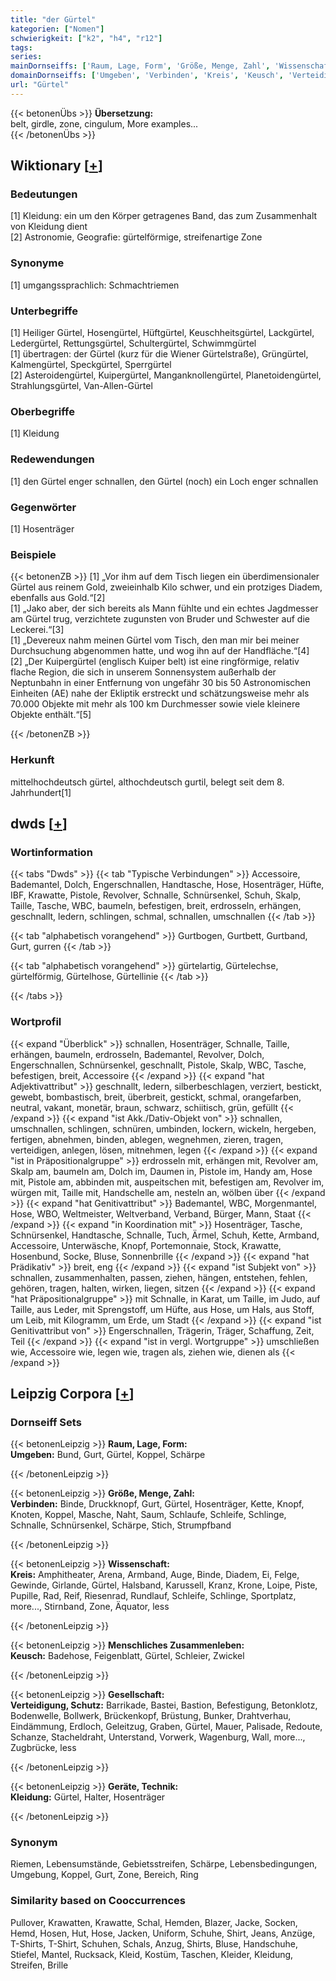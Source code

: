 ```yaml
---
title: "der Gürtel"
kategorien: ["Nomen"]
schwierigkeit: ["k2", "h4", "r12"]
tags:
series:
mainDornseiffs: ['Raum, Lage, Form', 'Größe, Menge, Zahl', 'Wissenschaft', 'Menschliches Zusammenleben', 'Gesellschaft', 'Geräte, Technik']
domainDornseiffs: ['Umgeben', 'Verbinden', 'Kreis', 'Keusch', 'Verteidigung, Schutz', 'Kleidung']
url: "Gürtel"
---
```


{{< betonenÜbs >}}
**Übersetzung:**  
belt, girdle, zone, cingulum, More examples...  
{{< /betonenÜbs >}}

## Wiktionary [[+](https://de.wiktionary.org/wiki/Gürtel)]

### Bedeutungen
[1] Kleidung: ein um den Körper getragenes Band, das zum Zusammenhalt von Kleidung dient  
[2] Astronomie, Geografie: gürtelförmige, streifenartige Zone  

### Synonyme
[1] umgangssprachlich: Schmachtriemen  

### Unterbegriffe
[1] Heiliger Gürtel, Hosengürtel, Hüftgürtel, Keuschheitsgürtel, Lackgürtel, Ledergürtel, Rettungsgürtel, Schultergürtel, Schwimmgürtel  
[1] übertragen: der Gürtel (kurz für die Wiener Gürtelstraße), Grüngürtel, Kalmengürtel, Speckgürtel, Sperrgürtel  
[2] Asteroidengürtel, Kuipergürtel, Manganknollengürtel, Planetoidengürtel, Strahlungsgürtel, Van-Allen-Gürtel  

### Oberbegriffe
[1] Kleidung  

### Redewendungen
[1] den Gürtel enger schnallen, den Gürtel (noch) ein Loch enger schnallen  

### Gegenwörter
[1] Hosenträger  

### Beispiele
{{< betonenZB >}}
[1] „Vor ihm auf dem Tisch liegen ein überdimensionaler Gürtel aus reinem Gold, zweieinhalb Kilo schwer, und ein protziges Diadem, ebenfalls aus Gold.“[2]  
[1] „Jako aber, der sich bereits als Mann fühlte und ein echtes Jagdmesser am Gürtel trug, verzichtete zugunsten von Bruder und Schwester auf die Leckerei.“[3]  
[1] „Devereux nahm meinen Gürtel vom Tisch, den man mir bei meiner Durchsuchung abgenommen hatte, und wog ihn auf der Handfläche.“[4]  
[2] „Der Kuipergürtel (englisch Kuiper belt) ist eine ringförmige, relativ flache Region, die sich in unserem Sonnensystem außerhalb der Neptunbahn in einer Entfernung von ungefähr 30 bis 50 Astronomischen Einheiten (AE) nahe der Ekliptik erstreckt und schätzungsweise mehr als 70.000 Objekte mit mehr als 100 km Durchmesser sowie viele kleinere Objekte enthält.“[5]  

{{< /betonenZB >}}
### Herkunft
mittelhochdeutsch gürtel, althochdeutsch gurtil, belegt seit dem 8. Jahrhundert[1]  



## dwds [[+](https://www.dwds.de/wb/Gürtel)]

### Wortinformation
{{< tabs "Dwds" >}}
{{< tab "Typische Verbindungen" >}}
Accessoire, Bademantel, Dolch, Engerschnallen, Handtasche, Hose, Hosenträger, Hüfte, IBF, Krawatte, Pistole, Revolver, Schnalle, Schnürsenkel, Schuh, Skalp, Taille, Tasche, WBC, baumeln, befestigen, breit, erdrosseln, erhängen, geschnallt, ledern, schlingen, schmal, schnallen, umschnallen
{{< /tab >}}

{{< tab "alphabetisch vorangehend" >}}
Gurtbogen, Gurtbett, Gurtband, Gurt, gurren
{{< /tab >}}

{{< tab "alphabetisch vorangehend" >}}
gürtelartig, Gürtelechse, gürtelförmig, Gürtelhose, Gürtellinie
{{< /tab >}}

{{< /tabs >}}

### Wortprofil
{{< expand "Überblick" >}} schnallen, Hosenträger, Schnalle, Taille, erhängen, baumeln, erdrosseln, Bademantel, Revolver, Dolch, Engerschnallen, Schnürsenkel, geschnallt, Pistole, Skalp, WBC, Tasche, befestigen, breit, Accessoire {{< /expand >}}
{{< expand "hat Adjektivattribut" >}} geschnallt, ledern, silberbeschlagen, verziert, bestickt, gewebt, bombastisch, breit, überbreit, gestickt, schmal, orangefarben, neutral, vakant, monetär, braun, schwarz, schiitisch, grün, gefüllt {{< /expand >}}
{{< expand "ist Akk./Dativ-Objekt von" >}} schnallen, umschnallen, schlingen, schnüren, umbinden, lockern, wickeln, hergeben, fertigen, abnehmen, binden, ablegen, wegnehmen, zieren, tragen, verteidigen, anlegen, lösen, mitnehmen, legen {{< /expand >}}
{{< expand "ist in Präpositionalgruppe" >}} erdrosseln mit, erhängen mit, Revolver am, Skalp am, baumeln am, Dolch im, Daumen in, Pistole im, Handy am, Hose mit, Pistole am, abbinden mit, auspeitschen mit, befestigen am, Revolver im, würgen mit, Taille mit, Handschelle am, nesteln an, wölben über {{< /expand >}}
{{< expand "hat Genitivattribut" >}} Bademantel, WBC, Morgenmantel, Hose, WBO, Weltmeister, Weltverband, Verband, Bürger, Mann, Staat {{< /expand >}}
{{< expand "in Koordination mit" >}} Hosenträger, Tasche, Schnürsenkel, Handtasche, Schnalle, Tuch, Ärmel, Schuh, Kette, Armband, Accessoire, Unterwäsche, Knopf, Portemonnaie, Stock, Krawatte, Hosenbund, Socke, Bluse, Sonnenbrille {{< /expand >}}
{{< expand "hat Prädikativ" >}} breit, eng {{< /expand >}}
{{< expand "ist Subjekt von" >}} schnallen, zusammenhalten, passen, ziehen, hängen, entstehen, fehlen, gehören, tragen, halten, wirken, liegen, sitzen {{< /expand >}}
{{< expand "hat Präpositionalgruppe" >}} mit Schnalle, in Karat, um Taille, im Judo, auf Taille, aus Leder, mit Sprengstoff, um Hüfte, aus Hose, um Hals, aus Stoff, um Leib, mit Kilogramm, um Erde, um Stadt {{< /expand >}}
{{< expand "ist Genitivattribut von" >}} Engerschnallen, Trägerin, Träger, Schaffung, Zeit, Teil {{< /expand >}}
{{< expand "ist in vergl. Wortgruppe" >}} umschließen wie, Accessoire wie, legen wie, tragen als, ziehen wie, dienen als {{< /expand >}}

## Leipzig Corpora [[+](https://corpora.uni-leipzig.de/en/res?word=Gürtel&corpusId=deu_newscrawl-public_2018)]

### Dornseiff Sets
{{< betonenLeipzig >}}
**Raum, Lage, Form:**  
**Umgeben:** Bund, Gurt, Gürtel, Koppel, Schärpe  

{{< /betonenLeipzig >}}


{{< betonenLeipzig >}}
**Größe, Menge, Zahl:**  
**Verbinden:** Binde, Druckknopf, Gurt, Gürtel, Hosenträger, Kette, Knopf, Knoten, Koppel, Masche, Naht, Saum, Schlaufe, Schleife, Schlinge, Schnalle, Schnürsenkel, Schärpe, Stich, Strumpfband  

{{< /betonenLeipzig >}}


{{< betonenLeipzig >}}
**Wissenschaft:**  
**Kreis:** Amphitheater, Arena, Armband, Auge, Binde, Diadem, Ei, Felge, Gewinde, Girlande, Gürtel, Halsband, Karussell, Kranz, Krone, Loipe, Piste, Pupille, Rad, Reif, Riesenrad, Rundlauf, Schleife, Schlinge, Sportplatz, more..., Stirnband, Zone, Äquator, less  

{{< /betonenLeipzig >}}


{{< betonenLeipzig >}}
**Menschliches Zusammenleben:**  
**Keusch:** Badehose, Feigenblatt, Gürtel, Schleier, Zwickel  

{{< /betonenLeipzig >}}


{{< betonenLeipzig >}}
**Gesellschaft:**  
**Verteidigung, Schutz:** Barrikade, Bastei, Bastion, Befestigung, Betonklotz, Bodenwelle, Bollwerk, Brückenkopf, Brüstung, Bunker, Drahtverhau, Eindämmung, Erdloch, Geleitzug, Graben, Gürtel, Mauer, Palisade, Redoute, Schanze, Stacheldraht, Unterstand, Vorwerk, Wagenburg, Wall, more..., Zugbrücke, less  

{{< /betonenLeipzig >}}


{{< betonenLeipzig >}}
**Geräte, Technik:**  
**Kleidung:** Gürtel, Halter, Hosenträger  

{{< /betonenLeipzig >}}

### Synonym
Riemen, Lebensumstände, Gebietsstreifen, Schärpe, Lebensbedingungen, Umgebung, Koppel, Gurt, Zone, Bereich, Ring


### Similarity based on Cooccurrences
Pullover, Krawatten, Krawatte, Schal, Hemden, Blazer, Jacke, Socken, Hemd, Hosen, Hut, Hose, Jacken, Uniform, Schuhe, Shirt, Jeans, Anzüge, T-Shirts, T-Shirt, Schuhen, Schals, Anzug, Shirts, Bluse, Handschuhe, Stiefel, Mantel, Rucksack, Kleid, Kostüm, Taschen, Kleider, Kleidung, Streifen, Brille


